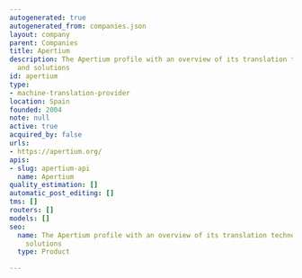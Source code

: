 ```yaml
---
autogenerated: true
autogenerated_from: companies.json
layout: company
parent: Companies
title: Apertium
description: The Apertium profile with an overview of its translation technologies
  and solutions
id: apertium
type:
- machine-translation-provider
location: Spain
founded: 2004
note: null
active: true
acquired_by: false
urls:
- https://apertium.org/
apis:
- slug: apertium-api
  name: Apertium
quality_estimation: []
automatic_post_editing: []
tms: []
routers: []
models: []
seo:
  name: The Apertium profile with an overview of its translation technologies and
    solutions
  type: Product

---
```



